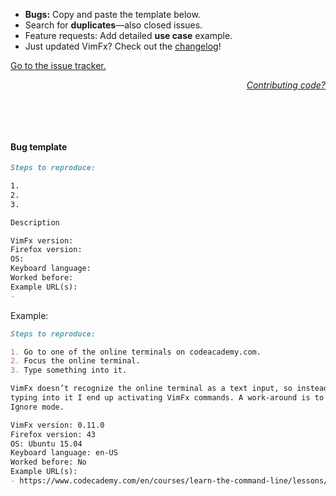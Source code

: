 - **Bugs:** Copy and paste the template below.
- Search for **duplicates**—also closed issues.
- Feature requests: Add detailed **use case** example.
- Just updated VimFx? Check out the [changelog]!

[Go to the issue tracker.][issue-tracker]

<p align="right"><i><a href="documentation/CONTRIBUTING-CODE.md">Contributing code?</a></i></p>

[changelog]: CHANGELOG.md
[issue-tracker]: https://github.com/akhodakivskiy/VimFx/issues

&nbsp;

&nbsp;

#### Bug template

```md
Steps to reproduce:

1.
2.
3.

Description

VimFx version: 
Firefox version: 
OS: 
Keyboard language: 
Worked before: 
Example URL(s):
- 
```

Example:

```md
Steps to reproduce:

1. Go to one of the online terminals on codeacademy.com.
2. Focus the online terminal.
3. Type something into it.

VimFx doesn’t recognize the online terminal as a text input, so instead of
typing into it I end up activating VimFx commands. A work-around is to use
Ignore mode.

VimFx version: 0.11.0
Firefox version: 43
OS: Ubuntu 15.04
Keyboard language: en-US
Worked before: No
Example URL(s):
- https://www.codecademy.com/en/courses/learn-the-command-line/lessons/navigation/exercises/your-first-command
```
